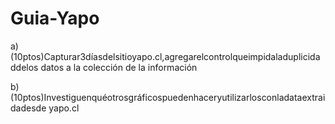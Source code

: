 # Guia-Yapo

a)(10ptos)Capturar3díasdelsitioyapo.cl,agregarelcontrolqueimpidaladuplicidaddelos datos a la colección de la información

b)(10ptos)Investiguenquéotrosgráficospuedenhaceryutilizarlosconladataextraidadesde yapo.cl
